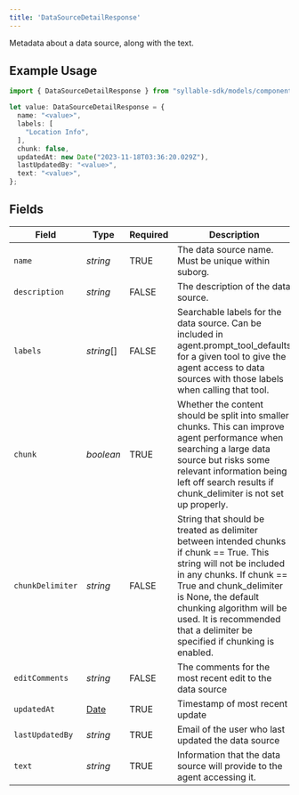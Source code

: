 ```yaml
---
title: 'DataSourceDetailResponse'
---
```


Metadata about a data source, along with the text.

## Example Usage

```typescript
import { DataSourceDetailResponse } from "syllable-sdk/models/components";

let value: DataSourceDetailResponse = {
  name: "<value>",
  labels: [
    "Location Info",
  ],
  chunk: false,
  updatedAt: new Date("2023-11-18T03:36:20.029Z"),
  lastUpdatedBy: "<value>",
  text: "<value>",
};
```

## Fields

| Field                                                                                                                                                                                                                                                                                                   | Type                                                                                                                                                                                                                                                                                                    | Required                                                                                                                                                                                                                                                                                                | Description                                                                                                                                                                                                                                                                                             | Example                                                                                                                                                                                                                                                                                                 |
| ------------------------------------------------------------------------------------------------------------------------------------------------------------------------------------------------------------------------------------------------------------------------------------------------------- | ------------------------------------------------------------------------------------------------------------------------------------------------------------------------------------------------------------------------------------------------------------------------------------------------------- | ------------------------------------------------------------------------------------------------------------------------------------------------------------------------------------------------------------------------------------------------------------------------------------------------------- | ------------------------------------------------------------------------------------------------------------------------------------------------------------------------------------------------------------------------------------------------------------------------------------------------------- | ------------------------------------------------------------------------------------------------------------------------------------------------------------------------------------------------------------------------------------------------------------------------------------------------------- |
| `name`                                                                                                                                                                                                                                                                                                  | *string*                                                                                                                                                                                                                                                                                                | TRUE                                                                                                                                                                                                                                                                                      | The data source name. Must be unique within suborg.                                                                                                                                                                                                                                                     |                                                                                                                                                                                                                                                                                                         |
| `description`                                                                                                                                                                                                                                                                                           | *string*                                                                                                                                                                                                                                                                                                | FALSE                                                                                                                                                                                                                                                                                      | The description of the data source.                                                                                                                                                                                                                                                                     |                                                                                                                                                                                                                                                                                                         |
| `labels`                                                                                                                                                                                                                                                                                                | *string*[]                                                                                                                                                                                                                                                                                              | FALSE                                                                                                                                                                                                                                                                                      | Searchable labels for the data source. Can be included in agent.prompt_tool_defaults for a given tool to give the agent access to data sources with those labels when calling that tool.                                                                                                                | [<br/>"Location Info"<br/>]                                                                                                                                                                                                                                                                             |
| `chunk`                                                                                                                                                                                                                                                                                                 | *boolean*                                                                                                                                                                                                                                                                                               | TRUE                                                                                                                                                                                                                                                                                      | Whether the content should be split into smaller chunks. This can improve agent performance when searching a large data source but risks some relevant information being left off search results if chunk_delimiter is not set up properly.                                                             |                                                                                                                                                                                                                                                                                                         |
| `chunkDelimiter`                                                                                                                                                                                                                                                                                        | *string*                                                                                                                                                                                                                                                                                                | FALSE                                                                                                                                                                                                                                                                                      | String that should be treated as delimiter between intended chunks if chunk == True. This string will not be included in any chunks. If chunk == True and chunk_delimiter is None, the default chunking algorithm will be used. It is recommended that a delimiter be specified if chunking is enabled. |                                                                                                                                                                                                                                                                                                         |
| `editComments`                                                                                                                                                                                                                                                                                          | *string*                                                                                                                                                                                                                                                                                                | FALSE                                                                                                                                                                                                                                                                                      | The comments for the most recent edit to the data source                                                                                                                                                                                                                                                |                                                                                                                                                                                                                                                                                                         |
| `updatedAt`                                                                                                                                                                                                                                                                                             | [Date](https://developer.mozilla.org/en-US/docs/Web/JavaScript/Reference/Global_Objects/Date)                                                                                                                                                                                                           | TRUE                                                                                                                                                                                                                                                                                      | Timestamp of most recent update                                                                                                                                                                                                                                                                         |                                                                                                                                                                                                                                                                                                         |
| `lastUpdatedBy`                                                                                                                                                                                                                                                                                         | *string*                                                                                                                                                                                                                                                                                                | TRUE                                                                                                                                                                                                                                                                                      | Email of the user who last updated the data source                                                                                                                                                                                                                                                      |                                                                                                                                                                                                                                                                                                         |
| `text`                                                                                                                                                                                                                                                                                                  | *string*                                                                                                                                                                                                                                                                                                | TRUE                                                                                                                                                                                                                                                                                      | Information that the data source will provide to the agent accessing it.                                                                                                                                                                                                                                |                                                                                                                                                                                                                                                                                                         |